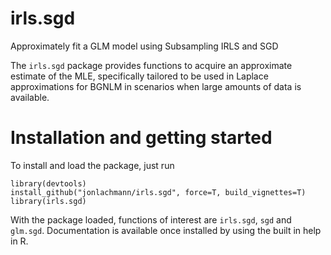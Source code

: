 # irls.sgd
Approximately fit a GLM model using Subsampling IRLS and SGD

The `irls.sgd` package provides functions to acquire an approximate estimate of the MLE, specifically tailored to be used in Laplace approximations for BGNLM in scenarios when large amounts of data is available.

# Installation and getting started
To install and load the package, just run
```
library(devtools)
install_github("jonlachmann/irls.sgd", force=T, build_vignettes=T)
library(irls.sgd)
```
With the package loaded, functions of interest are `irls.sgd`, `sgd` and `glm.sgd`. Documentation is available once installed by using the built in help in R.

